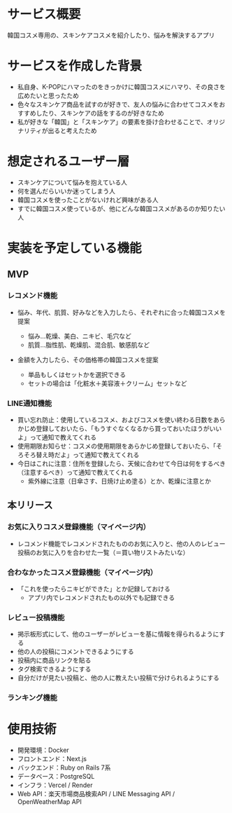# サービス概要
韓国コスメ専用の、スキンケアコスメを紹介したり、悩みを解決するアプリ

# サービスを作成した背景
- 私自身、K-POPにハマったのをきっかけに韓国コスメにハマり、その良さを広めたいと思ったため
- 色々なスキンケア商品を試すのが好きで、友人の悩みに合わせてコスメをおすすめしたり、スキンケアの話をするのが好きなため
- 私が好きな「韓国」と「スキンケア」の要素を掛け合わせることで、オリジナリティが出ると考えたため

# 想定されるユーザー層
- スキンケアについて悩みを抱えている人
- 何を選んだらいいか迷ってしまう人
- 韓国コスメを使ったことがないけれど興味がある人
- すでに韓国コスメ使っているが、他にどんな韓国コスメがあるのか知りたい人

# 実装を予定している機能
## MVP
### レコメンド機能
- 悩み、年代、肌質、好みなどを入力したら、それぞれに合った韓国コスメを提案
  - 悩み…乾燥、美白、ニキビ、毛穴など
  - 肌質…脂性肌、乾燥肌、混合肌、敏感肌など

- 金額を入力したら、その価格帯の韓国コスメを提案
  - 単品もしくはセットかを選択できる
  - セットの場合は「化粧水＋美容液＋クリーム」セットなど

### LINE通知機能
- 買い忘れ防止：使用しているコスメ、およびコスメを使い終わる日数をあらかじめ登録しておいたら、「もうすぐなくなるから買っておいたほうがいいよ」って通知で教えてくれる
- 使用期限お知らせ：コスメの使用期限をあらかじめ登録しておいたら、「そろそろ替え時だよ」って通知で教えてくれる
- 今日はこれに注意：住所を登録したら、天候に合わせて今日は何をするべき（注意するべき）って通知で教えてくれる
  - 紫外線に注意（日傘さす、日焼け止め塗る）とか、乾燥に注意とか

## 本リリース
### お気に入りコスメ登録機能（マイページ内）
- レコメンド機能でレコメンドされたもののお気に入りと、他の人のレビュー投稿のお気に入りを合わせた一覧（＝買い物リストみたいな）

### 合わなかったコスメ登録機能（マイページ内）
- 「これを使ったらニキビができた」とか記録しておける
  - アプリ内でレコメンドされたもの以外でも記録できる

### レビュー投稿機能
- 掲示板形式にして、他のユーザーがレビューを基に情報を得られるようにする
- 他の人の投稿にコメントできるようにする
- 投稿内に商品リンクを貼る
- タグ検索できるようにする
- 自分だけが見たい投稿と、他の人に教えたい投稿で分けられるようにする

### ランキング機能

# 使用技術
- 開発環境：Docker
- フロントエンド：Next.js
- バックエンド：Ruby on Rails 7系
- データベース：PostgreSQL
- インフラ：Vercel / Render
- Web API：楽天市場商品検索API / LINE Messaging API / OpenWeatherMap API
